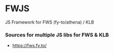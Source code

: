 # FWJS
JS Framework for FWS (fy-to/athena) / KLB

### Sources for multiple JS libs for FWS & KLB
- https://fws.fy.to/
